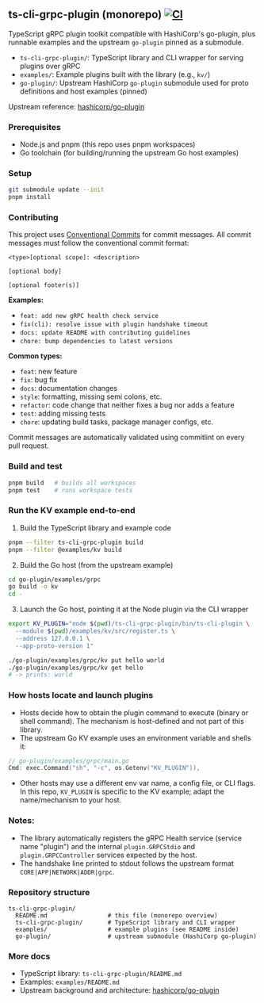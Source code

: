 ## ts-cli-grpc-plugin (monorepo) [![CI](https://github.com/mike-north/ts-cli-grpc-plugin/actions/workflows/ci.yml/badge.svg)](https://github.com/mike-north/ts-cli-grpc-plugin/actions/workflows/ci.yml)

TypeScript gRPC plugin toolkit compatible with HashiCorp's go-plugin, plus runnable examples and the upstream `go-plugin` pinned as a submodule.

- `ts-cli-grpc-plugin/`: TypeScript library and CLI wrapper for serving plugins over gRPC
- `examples/`: Example plugins built with the library (e.g., `kv/`)
- `go-plugin/`: Upstream HashiCorp `go-plugin` submodule used for proto definitions and host examples (pinned)

Upstream reference: [hashicorp/go-plugin](https://github.com/hashicorp/go-plugin)

### Prerequisites

- Node.js and pnpm (this repo uses pnpm workspaces)
- Go toolchain (for building/running the upstream Go host examples)

### Setup

```bash
git submodule update --init
pnpm install
```

### Contributing

This project uses [Conventional Commits](https://www.conventionalcommits.org/) for commit messages. All commit messages must follow the conventional commit format:

```
<type>[optional scope]: <description>

[optional body]

[optional footer(s)]
```

**Examples:**
- `feat: add new gRPC health check service`
- `fix(cli): resolve issue with plugin handshake timeout`
- `docs: update README with contributing guidelines`
- `chore: bump dependencies to latest versions`

**Common types:**
- `feat`: new feature
- `fix`: bug fix
- `docs`: documentation changes
- `style`: formatting, missing semi colons, etc.
- `refactor`: code change that neither fixes a bug nor adds a feature
- `test`: adding missing tests
- `chore`: updating build tasks, package manager configs, etc.

Commit messages are automatically validated using commitlint on every pull request.

### Build and test

```bash
pnpm build   # builds all workspaces
pnpm test    # runs workspace tests
```

### Run the KV example end-to-end

1. Build the TypeScript library and example code

```bash
pnpm --filter ts-cli-grpc-plugin build
pnpm --filter @examples/kv build
```

2. Build the Go host (from the upstream example)

```bash
cd go-plugin/examples/grpc
go build -o kv
cd -
```

3. Launch the Go host, pointing it at the Node plugin via the CLI wrapper

```bash
export KV_PLUGIN="node $(pwd)/ts-cli-grpc-plugin/bin/ts-cli-plugin \
  --module $(pwd)/examples/kv/src/register.ts \
  --address 127.0.0.1 \
  --app-proto-version 1"

./go-plugin/examples/grpc/kv put hello world
./go-plugin/examples/grpc/kv get hello
# -> prints: world
```

### How hosts locate and launch plugins

- Hosts decide how to obtain the plugin command to execute (binary or shell command). The mechanism is host-defined and not part of this library.
- The upstream Go KV example uses an environment variable and shells it:

```go
// go-plugin/examples/grpc/main.go
Cmd: exec.Command("sh", "-c", os.Getenv("KV_PLUGIN")),
```

- Other hosts may use a different env var name, a config file, or CLI flags. In this repo, `KV_PLUGIN` is specific to the KV example; adapt the name/mechanism to your host.

### Notes:

- The library automatically registers the gRPC Health service (service name "plugin") and the internal `plugin.GRPCStdio` and `plugin.GRPCController` services expected by the host.
- The handshake line printed to stdout follows the upstream format `CORE|APP|NETWORK|ADDR|grpc`.

### Repository structure

```
ts-cli-grpc-plugin/
  README.md                 # this file (monorepo overview)
  ts-cli-grpc-plugin/       # TypeScript library and CLI wrapper
  examples/                 # example plugins (see README inside)
  go-plugin/                # upstream submodule (HashiCorp go-plugin)
```

### More docs

- TypeScript library: `ts-cli-grpc-plugin/README.md`
- Examples: `examples/README.md`
- Upstream background and architecture: [hashicorp/go-plugin](https://github.com/hashicorp/go-plugin)
